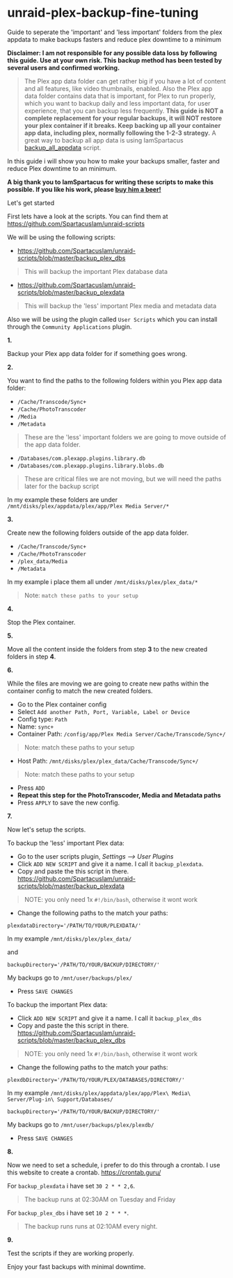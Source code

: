 # unraid-plex-backup-fine-tuning
Guide to seperate the 'important' and 'less important' folders from the plex appdata to make backups fasters and reduce plex downtime to a minimum


**Disclaimer: I am not responsible for any possible data loss by following this guide. Use at your own risk. 
This backup method has been tested by several users and confirmed working.**


> The Plex app data folder can get rather big if you have a lot of content and all features, like video thumbnails, enabled. 
Also the Plex app data folder contains data that is important, for Plex to run properly, which you want to backup daily and less important data, for user experience, that you can backup less frequently.
> **This guide is NOT a complete replacement for your regular backups, it will NOT restore your plex container if it breaks. Keep backing up all your container app data, including plex, normally following the 1-2-3 strategy.** 
> A great way to backup all app data is using IamSpartacus [backup_all_appdata](https://github.com/SpartacusIam/unraid-scripts/blob/master/backup_all_appdata) script.

In this guide i will show you how to make your backups smaller, faster and reduce Plex downtime to an minimum.

**A big thank you to IamSpartacus for writing these scripts to make this possible. If you like his work, please [buy him a beer!](https://www.buymeacoffee.com/iamspartacus)**

Let's get started

First lets have a look at the scripts. You can find them at https://github.com/SpartacusIam/unraid-scripts

We will be using the following scripts:

- https://github.com/SpartacusIam/unraid-scripts/blob/master/backup_plex_dbs 

> This will backup the important Plex database data

- https://github.com/SpartacusIam/unraid-scripts/blob/master/backup_plexdata 

> This will backup the 'less' important Plex media and metadata data

Also we will be using the plugin called `User Scripts` which you can install through the `Community Applications` plugin. 

**1.** 

Backup your Plex app data folder for if something goes wrong.

**2.**

You want to find the paths to the following folders within you Plex app data folder:
- `/Cache/Transcode/Sync+`
- `/Cache/PhotoTranscoder`
- `/Media`
- `/Metadata`

> These are the 'less' important folders we are going to move outside of the
> app data folder.

- `/Databases/com.plexapp.plugins.library.db`
- `/Databases/com.plexapp.plugins.library.blobs.db`

> These are critical files we are not moving, but we will need the paths
> later for the backup script

In my example these folders are under `/mnt/disks/plex/appdata/plex/app/Plex Media Server/*`

**3.**

Create new the following folders outside of the app data folder.

- `/Cache/Transcode/Sync+` 
- `/Cache/PhotoTranscoder` 
- `/plex_data/Media` 
- `/Metadata` 

In my example i place them all under `/mnt/disks/plex/plex_data/*`

> Note: `match these paths to your setup`

**4.**

Stop the Plex container.

**5.**

Move all the content inside the folders from step **3** to the new created folders in step **4**.

**6.**

While the files are moving we are going to create new paths within the container config to match the new created folders.

- Go to the Plex container config
- Select `Add another Path, Port, Variable, Label or Device`
- Config type: `Path`
- Name: `sync+`
- Container Path: `/config/app/Plex Media Server/Cache/Transcode/Sync+/ `

> Note: match these paths to your setup

- Host Path: `/mnt/disks/plex/plex_data/Cache/Transcode/Sync+/ `

> Note: match these paths to your setup

- Press `ADD`
- **Repeat this step for the PhotoTranscoder, Media and Metadata paths**
- Press `APPLY` to save the new config.

**7.**

Now let's setup the scripts.

To backup the 'less' important Plex data:

- Go to the user scripts plugin, *Settings --> User Plugins*
- Click `ADD NEW SCRIPT` and give it a name. I call it `backup_plexdata`.
- Copy and paste the this script in there. 
https://github.com/SpartacusIam/unraid-scripts/blob/master/backup_plexdata

> NOTE: you only need 1x `#!/bin/bash`, otherwise it wont work

- Change the following paths to the match your paths:

 `plexdataDirectory='/PATH/TO/YOUR/PLEXDATA/'`

In my example `/mnt/disks/plex/plex_data/ `

and 

`backupDirectory='/PATH/TO/YOUR/BACKUP/DIRECTORY/' `

My backups go to `/mnt/user/backups/plex/`


- Press `SAVE CHANGES`

To backup the important Plex data:

- Click `ADD NEW SCRIPT` and give it a name. I call it `backup_plex_dbs`
- Copy and paste the this script in there. 
https://github.com/SpartacusIam/unraid-scripts/blob/master/backup_plex_dbs

> NOTE: you only need 1x `#!/bin/bash`, otherwise it wont work

- Change the following paths to the match your paths:
 
`plexdbDirectory='/PATH/TO/YOUR/PLEX/DATABASES/DIRECTORY/'`

In my example `/mnt/disks/plex/appdata/plex/app/Plex\ Media\ Server/Plug-in\ Support/Databases/`

`backupDirectory='/PATH/TO/YOUR/BACKUP/DIRECTORY/'`

My backups go to `/mnt/user/backups/plex/plexdb/`

- Press `SAVE CHANGES`

**8.**

Now we need to set a schedule, i prefer to do this through a crontab. I use this website to create a crontab. https://crontab.guru/

For `backup_plexdata` i have set `30 2 * * 2,6`. 

> The backup runs at 02:30AM on Tuesday and Friday

For `backup_plex_dbs` i have set `10 2 * * *`. 

> The backup runs runs at 02:10AM every night.

**9.**

Test the scripts if they are working properly.

Enjoy your fast backups with minimal downtime. 


